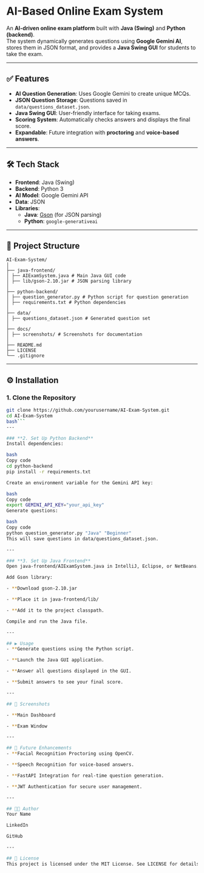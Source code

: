 # AI-Based Online Exam System

An **AI-driven online exam platform** built with **Java (Swing)** and **Python (backend)**.  
The system dynamically generates questions using **Google Gemini AI**, stores them in JSON format, and provides a **Java Swing GUI** for students to take the exam.

---

## ✅ Features
- **AI Question Generation**: Uses Google Gemini to create unique MCQs.
- **JSON Question Storage**: Questions saved in `data/questions_dataset.json`.
- **Java Swing GUI**: User-friendly interface for taking exams.
- **Scoring System**: Automatically checks answers and displays the final score.
- **Expandable**: Future integration with **proctoring** and **voice-based answers**.

---

## 🛠 Tech Stack
- **Frontend**: Java (Swing)
- **Backend**: Python 3
- **AI Model**: Google Gemini API
- **Data**: JSON
- **Libraries**:
  - **Java**: [Gson](https://github.com/google/gson) (for JSON parsing)
  - **Python**: `google-generativeai`

---

## 📂 Project Structure
    AI-Exam-System/
    │
    ├── java-frontend/
    │ ├── AIExamSystem.java # Main Java GUI code
    │ ├── lib/gson-2.10.jar # JSON parsing library
    │
    ├── python-backend/
    │ ├── question_generator.py # Python script for question generation
    │ ├── requirements.txt # Python dependencies
    │
    ├── data/
    │ ├── questions_dataset.json # Generated question set
    │
    ├── docs/
    │ ├── screenshots/ # Screenshots for documentation
    │
    ├── README.md
    ├── LICENSE
    └── .gitignore

---

## ⚙️ Installation

### **1. Clone the Repository**

```bash
git clone https://github.com/yourusername/AI-Exam-System.git
cd AI-Exam-System
bash```
---

### **2. Set Up Python Backend**
Install dependencies:

bash
Copy code
cd python-backend
pip install -r requirements.txt

Create an environment variable for the Gemini API key:

bash
Copy code
export GEMINI_API_KEY="your_api_key"
Generate questions:

bash
Copy code
python question_generator.py "Java" "Beginner"
This will save questions in data/questions_dataset.json.

---

### **3. Set Up Java Frontend**
Open java-frontend/AIExamSystem.java in IntelliJ, Eclipse, or NetBeans.

Add Gson library:

- **Download gson-2.10.jar

- **Place it in java-frontend/lib/

- **Add it to the project classpath.

Compile and run the Java file.

---

## ▶️ Usage
- **Generate questions using the Python script.

- **Launch the Java GUI application.

- **Answer all questions displayed in the GUI.

- **Submit answers to see your final score.

---

## 📸 Screenshots

- **Main Dashboard

- **Exam Window

---

## 🔗 Future Enhancements
- **Facial Recognition Proctoring using OpenCV.

- **Speech Recognition for voice-based answers.

- **FastAPI Integration for real-time question generation.

- **JWT Authentication for secure user management.

---

## 👨‍💻 Author
Your Name

LinkedIn

GitHub

---

## 📜 License
This project is licensed under the MIT License. See LICENSE for details.
